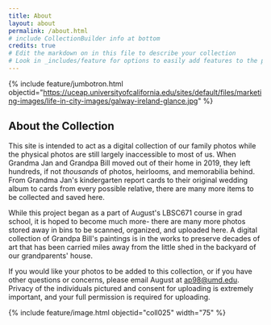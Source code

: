 ```yaml
---
title: About
layout: about
permalink: /about.html
# include CollectionBuilder info at bottom
credits: true
# Edit the markdown on in this file to describe your collection
# Look in _includes/feature for options to easily add features to the page
---
```


{% include feature/jumbotron.html objectid="https://uceap.universityofcalifornia.edu/sites/default/files/marketing-images/life-in-city-images/galway-ireland-glance.jpg" %}

## About the Collection

This site is intended to act as a digital collection of our family photos while the physical photos are still largely inaccessible to most of us. When Grandma Jan and Grandpa Bill moved out of their home in 2019, they left hundreds, if not *thousands* of photos, heirlooms, and memorabilia behind. From Grandma Jan's kindergarten report cards to their original wedding album to cards from every possible relative, there are many more items to be collected and saved here. 

While this project began as a part of August's LBSC671 course in grad school, it is hoped to become much more- there are many more photos stored away in bins to be scanned, organized, and uploaded here. A digital collection of Grandpa Bill's paintings is in the works to preserve decades of art that has been carried miles away from the little shed in the backyard of our grandparents' house. 

If you would like your photos to be added to this collection, or if you have other questions or concerns, please email August at ap98@umd.edu. Privacy of the individuals pictured and consent for uploading is extremely important, and your full permission is required for uploading. 

{% include feature/image.html objectid="coll025" width="75" %}

